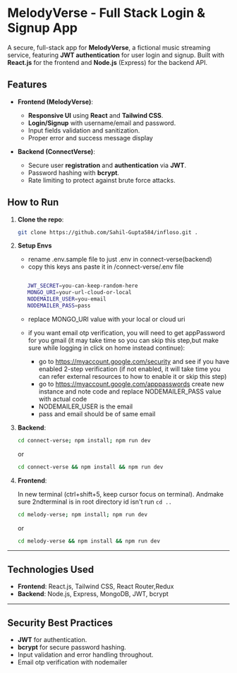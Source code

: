 # MelodyVerse - Full Stack Login & Signup App

A secure, full-stack app for **MelodyVerse**, a fictional music streaming service, featuring **JWT authentication** for user login and signup. Built with **React.js** for the frontend and **Node.js** (Express) for the backend API.

## Features

- **Frontend (MelodyVerse)**: 
  - **Responsive UI** using **React** and **Tailwind CSS**.
  - **Login/Signup** with username/email and password.
  - Input fields validation and sanitization.
  - Proper error and success message display

- **Backend (ConnectVerse)**:
  - Secure user **registration** and **authentication** via **JWT**.
  - Password hashing with **bcrypt**.
  - Rate limiting to protect against brute force attacks.


## How to Run

1. **Clone the repo**:
   ```bash
   git clone https://github.com/Sahil-Gupta584/infloso.git .
   ```
2. **Setup Envs**
    - rename .env.sample file to just .env in connect-verse(backend)
    - copy this keys ans paste it in /connect-verse/.env file
      
  
    ```bash

       JWT_SECRET=you-can-keep-random-here
       MONGO_URI=your-url-cloud-or-local
       NODEMAILER_USER=you-email
       NODEMAILER_PASS=pass

    ```
    - replace MONGO_URI value with your local or cloud uri
    - if you want email otp verification, you will need to get appPassword for you gmail (it may take time so you can skip this step,but make sure while logging in click on home instead continue):

        - go to https://myaccount.google.com/security and see if you have enabled 2-step verification (if not enabled, it will take time you can refer external resources to how to enable it or skip this step)
        - go to https://myaccount.google.com/apppasswords create new instance and note code and replace  NODEMAILER_PASS value with actual code
        - NODEMAILER_USER is the email
        - pass and email should be of same email

  

3. **Backend**:
   
   ```bash
   cd connect-verse; npm install; npm run dev 
   ```
   or
   ```bash
   cd connect-verse && npm install && npm run dev 
   ```

4. **Frontend**:

   In new terminal (ctrl+shift+5, keep cursor focus on terminal).
   Andmake sure 2ndterminal is in root directory id isn't run  `cd ..`
   
   ```bash
   cd melody-verse; npm install; npm run dev 
   ```
   or
   ```bash
   cd melody-verse && npm install && npm run dev 
   ```

---

## Technologies Used

- **Frontend**: React.js, Tailwind CSS, React Router,Redux
- **Backend**: Node.js, Express, MongoDB, JWT, bcrypt

---

## Security Best Practices

- **JWT** for authentication.
- **bcrypt** for secure password hashing.
- Input validation and error handling throughout.
- Email otp verification with nodemailer

